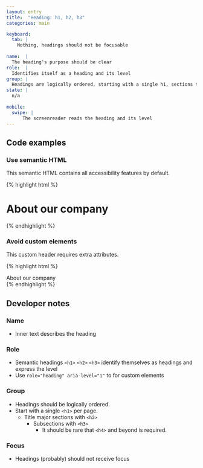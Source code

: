 ```yaml
---
layout: entry
title:  "Heading: h1, h2, h3"
categories: main

keyboard:
  tab: |
    Nothing, headings should not be focusable 
  
name:  |
  The heading's purpose should be clear
role:  |
  Identifies itself as a heading and its level
group: |
  Headings are logically ordered, starting with a single h1, sections titled by h2, and subsections with h3
state: |
  n/a
      
mobile:
  swipe: |
      The screenreader reads the heading and its level
---
```


## Code examples

### Use semantic HTML
This semantic HTML contains all accessibility features by default.

{% highlight html %}
<h1>
  About our company
</h1>
{% endhighlight %}

### Avoid custom elements
This custom header requires extra attributes.

{% highlight html %}
<div role="heading" aria-level="1">
  About our company
</div>
{% endhighlight %}

## Developer notes

### Name
- Inner text describes the heading

### Role
- Semantic headings `<h1>` `<h2>` `<h3>` identify themselves as headings and express the level
- Use `role="heading" aria-level="1"` to for custom elements

### Group
- Headings should be logically ordered.
- Start with a single `<h1>` per page.
  - Title major sections with `<h2>`
    - Subsections with `<h3>`
      - It should be rare that `<h4>` and beyond is required.

### Focus
- Headings (probably) should not receive focus

